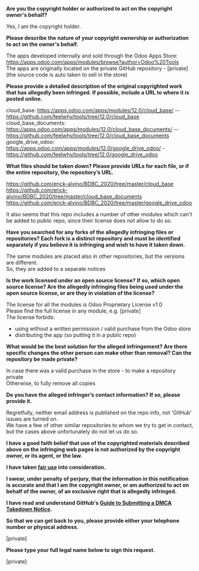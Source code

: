 **Are you the copyright holder or authorized to act on the copyright owner's behalf?**

Yes, I am the copyright holder.

**Please describe the nature of your copyright ownership or authorization to act on the owner's behalf.**

The apps developed internally and sold through the Odoo Apps Store: https://apps.odoo.com/apps/modules/browse?author=Odoo%20Tools  
The apps are originally located on the private GitHub repository - [private] (the source code is auto taken to sell in the store)

**Please provide a detailed description of the original copyrighted work that has allegedly been infringed. If possible, include a URL to where it is posted online.**

cloud_base: https://apps.odoo.com/apps/modules/12.0/cloud_base/ -- https://github.com/feelwhy/tools/tree/12.0/cloud_base  
cloud_base_documents: https://apps.odoo.com/apps/modules/12.0/cloud_base_documents/ -- https://github.com/feelwhy/tools/tree/12.0/cloud_base_documents  
google_drive_odoo: https://apps.odoo.com/apps/modules/12.0/google_drive_odoo/ - https://github.com/feelwhy/tools/tree/12.0/google_drive_odoo

**What files should be taken down? Please provide URLs for each file, or if the entire repository, the repository’s URL.**

https://github.com/erick-alvino/BDBC_2020/tree/master/cloud_base  
https://github.com/erick-alvino/BDBC_2020/tree/master/cloud_base_documents  
https://github.com/erick-alvino/BDBC_2020/tree/master/google_drive_odoo

It also seems that this repo includes a number of other modules which can't be added to public repo, since their license does not allow to do so.

**Have you searched for any forks of the allegedly infringing files or repositories? Each fork is a distinct repository and must be identified separately if you believe it is infringing and wish to have it taken down.**

The same modules are placed also in other repositories, but the versions are different.  
So, they are added to a separate notices

**Is the work licensed under an open source license? If so, which open source license? Are the allegedly infringing files being used under the open source license, or are they in violation of the license?**

The license for all the modules is Odoo Proprietary License v1.0  
Please find the full license in any module, e.g. [private]  
The license forbids:  
* using without a written permission / valid purchase from the Odoo store  
* distributing the app (so putting it in a public repo)

**What would be the best solution for the alleged infringement? Are there specific changes the other person can make other than removal? Can the repository be made private?**

In case there was a valid purchase in the store - to make a repository private  
Otherwise, to fully remove all copies

**Do you have the alleged infringer’s contact information? If so, please provide it.**

Regretfully, neither email address is published on the repo info, not 'GitHub' issues are turned on.  
We have a few of other similar repositories to whom we try to get in contact, but the cases above unfortunately do not let us do so.

**I have a good faith belief that use of the copyrighted materials described above on the infringing web pages is not authorized by the copyright owner, or its agent, or the law.**

**I have taken <a href="https://www.lumendatabase.org/topics/22">fair use</a> into consideration.**

**I swear, under penalty of perjury, that the information in this notification is accurate and that I am the copyright owner, or am authorized to act on behalf of the owner, of an exclusive right that is allegedly infringed.**

**I have read and understand GitHub's <a href="https://docs.github.com/articles/guide-to-submitting-a-dmca-takedown-notice/">Guide to Submitting a DMCA Takedown Notice</a>.**

**So that we can get back to you, please provide either your telephone number or physical address.**

[private]

**Please type your full legal name below to sign this request.**

[private]
